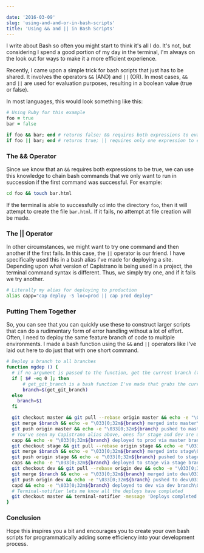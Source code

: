```yaml
---

date: '2016-03-09'
slug: 'using-and-and-or-in-bash-scripts'
title: 'Using && and || in Bash Scripts'
---
```


I write about Bash so often you might start to think it's all I do. It's not, but considering I spend a good portion of my day in the terminal, I'm always on the look out for ways to make it a more efficient experience.

Recently, I came upon a simple trick for bash scripts that just has to be shared. It involves the operators `&&` (AND) and `||` (OR). In most cases, `&&` and `||` are used for evaluation purposes, resulting in a boolean value (true or false).

In most languages, this would look something like this:

```ruby
# Using Ruby for this example
foo = true
bar = false

if foo && bar; end # returns false; && requires both expressions to evaluate to true
if foo || bar; end # returns true; || requires only one expression to evaluate to true

```

### The && Operator

Since we know that an `&&` requires both expressions to be true, we can use this knowledge to chain bash commands that we only want to run in succession if the first command was successful. For example:

```bash
cd foo && touch bar.html

```

If the terminal is able to successfully `cd` into the directory `foo`, then it will attempt to create the file `bar.html`. If it fails, no attempt at file creation will be made.

### The || Operator

In other circumstances, we might want to try one command and then another if the first fails. In this case, the `||` operator is our friend. I have specifically used this in a bash alias I've made for deploying a site. Depending upon what version of Capistrano is being used in a project, the terminal command syntax is different. Thus, we simply try one, and if it fails we try another.

```bash
# Literally my alias for deploying to production
alias capp="cap deploy -S loc=prod || cap prod deploy"

```

### Putting Them Together

So, you can see that you can quickly use these to construct larger scripts that can do a rudimentary form of error handling without a lot of effort. Often, I need to deploy the same feature branch of code to multiple environments. I made a bash function using the `&&` and `||` operators like I've laid out here to do just that with one short command.

```bash
# Deploy a branch to all branches
function mgdep () {
  # if no argument is passed to the function, get the current branch (the feature branch)
  if [ $# -eq 0 ]; then
      # get_git_branch is a bash function I've made that grabs the current branch
      branch=$(get_git_branch)
  else
    branch=$1
  fi

  git checkout master && git pull --rebase origin master && echo -e "\033[0;32mMaster checked out and pulled\033[0m"
  git merge $branch && echo -e "\033[0;32m${branch} merged into master\033[0m"
  git push origin master && echo -e "\033[0;32m${branch} pushed to master\033[0m"
  # You've seen my Capistrano alias above, ones for stage and dev are used further down
  capp && echo -e "\033[0;32m${branch} deployed to prod via master branch\033[0m"
  git checkout stage && git pull --rebase origin stage && echo -e "\033[0;32mStage checked out and pulled\033[0m"
  git merge $branch && echo -e "\033[0;32m${branch} merged into stage\033[0m"
  git push origin stage && echo -e "\033[0;32m${branch} pushed to stage\033[0m"
  caps && echo -e "\033[0;32m${branch} deployed to stage via stage branch\033[0m"
  git checkout dev && git pull --rebase origin dev && echo -e "\033[0;32mDev checked out and pulled\033[0m"
  git merge $branch && echo -e "\033[0;32m${branch} merged into dev\033[0m"
  git push origin dev && echo -e "\033[0;32m${branch} pushed to dev\033[0m"
  capd && echo -e "\033[0;32m${branch} deployed to dev via dev branch\033[0m"
  # Terminal-notifier lets me know all the deploys have completed
  git checkout master && terminal-notifier -message 'Deploys completed. Master checked out.' -sound 'default'
}

```

### Conclusion

Hope this inspires you a bit and encourages you to create your own bash scripts for programmatically adding some efficiency into your development process.
